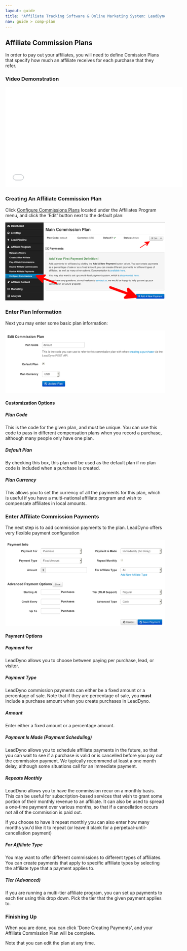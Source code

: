```yaml
---
layout: guide
title: "Affiliate Tracking Software & Online Marketing System: LeadDyno"
nav: guide > comp-plan 
---
```


## Affiliate Commission Plans

In order to pay out your affiliates, you will need to define Comission Plans that specify how much an affiliate
receives for each purchase that they refer.

### Video Demonstration

<iframe width="560" height="315" src="//www.youtube.com/embed/t5K105Mc3ME" frameborder="0">&nbsp;</iframe>

### Creating An Affiliate Commission Plan

Click [Configure Commissions Plans](https://app.leaddyno.com/plans) located under the Affiliates Program menu, and
click the 'Edit' button next to the default plan:

![Affiliate Comp](/img/configure_commission_plan.png)

### Enter Plan Information

Next you may enter some basic plan information:

![Affiliate Comp](/img/new_commission_plans.png)

#### Customization Options

##### Plan Code

This is the code for the given plan, and must be unique.  You can use this code to pass in different compensation plans
when you record a purchase, although many people only have one plan.

##### Default Plan

By checking this box, this plan will be used as the default plan if no plan code is included when a purchase is created.

##### Plan Currency

This allows you to set the currency of all the payments for this plan, which is useful if you have a multi-national
affiliate program and wish to compensate affiliates in local amounts.

### Enter Affiliate Commission Payments

The next step is to add commission payments to the plan.  LeadDyno offers very flexible payment configuration

![Affiliate Comp](/img/add_affiliate_commission_payments.png)

#### Payment Options

##### Payment For

LeadDyno allows you to choose between paying per purchase, lead, or visitor. 

##### Payment Type

LeadDyno commission payments can either be a fixed amount or a percentage of sale.  Note that if they are percentage
of sale, you **must** include a purchase amount when you create purchases in LeadDyno.

##### Amount

Enter either a fixed amount or a percentage amount.

##### Payment Is Made (Payment Scheduling)

LeadDyno allows you to schedule affiliate payments in the future, so that you can wait to see if a purchase is valid
or is cancelled before you pay out the commission payment.  We typically recommend at least a one month delay, although
some situations call for an immediate payment.

##### Repeats Monthly

LeadDyno allows you to have the commission recur on a monthly basis.  This can be useful for subscription-based services
that wish to grant some portion of their monthly revenue to an affiliate.  It can also be used to spread a one-time
payment over various months, so that if a cancellation occurs not all of the commission is paid out.

If you choose to have it repeat monthly you can also enter how many months you'd like it to repeat (or leave it blank
for a perpetual-until-cancellation payment)

##### For Affiliate Type

You may want to offer different commissions to different types of affiliates.  You can create payments that apply to
specific affiliate types by selecting the affiliate type that a payment applies to.

##### Tier (Advanced)

If you are running a multi-tier affiliate program, you can set up payments to each tier using this drop down.  Pick the
tier that the given payment applies to.

### Finishing Up

When you are done, you can click 'Done Creating Payments', and your Affiliate Commission Plan will be complete.

Note that you can edit the plan at any time.
